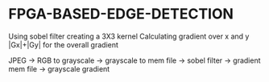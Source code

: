 # FPGA-BASED-EDGE-DETECTION

Using sobel filter creating a 3X3 kernel 
Calculating gradient over x and y 
|Gx|+|Gy| for the overall gradient

JPEG -> RGB to grayscale -> grayscale to mem file -> sobel filter -> gradient mem file -> grayscale gradient
